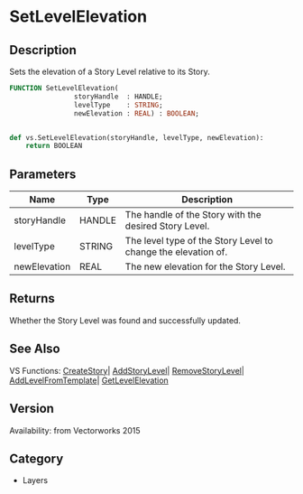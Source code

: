 # SetLevelElevation

## Description
Sets the elevation of a Story Level relative to its Story.

```pascal
FUNCTION SetLevelElevation(
				storyHandle  : HANDLE;
				levelType    : STRING;
				newElevation : REAL) : BOOLEAN;
```

```python

def vs.SetLevelElevation(storyHandle, levelType, newElevation):
    return BOOLEAN
```

## Parameters
|Name|Type|Description|
|---|---|---|
|storyHandle|HANDLE|The handle of the Story with the desired Story Level.|
|levelType|STRING|The level type of the Story Level to change the elevation of.|
|newElevation|REAL|The new elevation for the Story Level.|

## Returns
Whether the Story Level was found and successfully updated.

## See Also
VS Functions:
[CreateStory](CreateStory.md)| [AddStoryLevel](AddStoryLevel.md)| [RemoveStoryLevel](RemoveStoryLevel.md)| [AddLevelFromTemplate](AddLevelFromTemplate.md)| [GetLevelElevation](GetLevelElevation.md)

## Version
Availability: from Vectorworks 2015
## Category
* Layers

